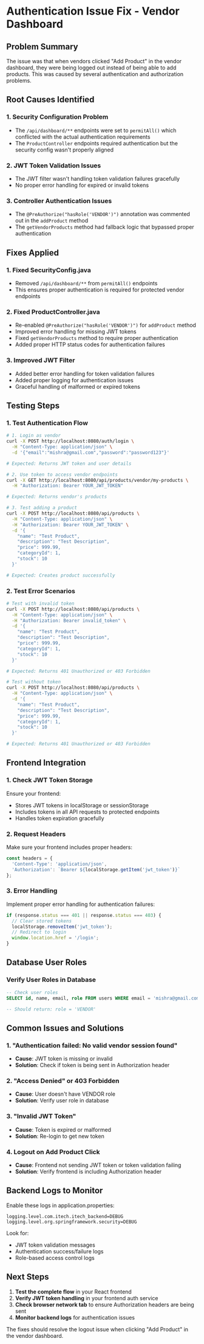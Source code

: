 # Authentication Issue Fix - Vendor Dashboard

## Problem Summary
The issue was that when vendors clicked "Add Product" in the vendor dashboard, they were being logged out instead of being able to add products. This was caused by several authentication and authorization problems.

## Root Causes Identified

### 1. Security Configuration Problem
- The `/api/dashboard/**` endpoints were set to `permitAll()` which conflicted with the actual authentication requirements
- The `ProductController` endpoints required authentication but the security config wasn't properly aligned

### 2. JWT Token Validation Issues
- The JWT filter wasn't handling token validation failures gracefully
- No proper error handling for expired or invalid tokens

### 3. Controller Authentication Issues
- The `@PreAuthorize("hasRole('VENDOR')")` annotation was commented out in the `addProduct` method
- The `getVendorProducts` method had fallback logic that bypassed proper authentication

## Fixes Applied

### 1. Fixed SecurityConfig.java
- Removed `/api/dashboard/**` from `permitAll()` endpoints
- This ensures proper authentication is required for protected vendor endpoints

### 2. Fixed ProductController.java
- Re-enabled `@PreAuthorize("hasRole('VENDOR')")` for `addProduct` method
- Improved error handling for missing JWT tokens
- Fixed `getVendorProducts` method to require proper authentication
- Added proper HTTP status codes for authentication failures

### 3. Improved JWT Filter
- Added better error handling for token validation failures
- Added proper logging for authentication issues
- Graceful handling of malformed or expired tokens

## Testing Steps

### 1. Test Authentication Flow
```bash
# 1. Login as vendor
curl -X POST http://localhost:8080/auth/login \
  -H "Content-Type: application/json" \
  -d '{"email":"mishra@gmail.com","password":"password123"}'

# Expected: Returns JWT token and user details

# 2. Use token to access vendor endpoints
curl -X GET http://localhost:8080/api/products/vendor/my-products \
  -H "Authorization: Bearer YOUR_JWT_TOKEN"

# Expected: Returns vendor's products

# 3. Test adding a product
curl -X POST http://localhost:8080/api/products \
  -H "Content-Type: application/json" \
  -H "Authorization: Bearer YOUR_JWT_TOKEN" \
  -d '{
    "name": "Test Product",
    "description": "Test Description",
    "price": 999.99,
    "categoryId": 1,
    "stock": 10
  }'

# Expected: Creates product successfully
```

### 2. Test Error Scenarios
```bash
# Test with invalid token
curl -X POST http://localhost:8080/api/products \
  -H "Content-Type: application/json" \
  -H "Authorization: Bearer invalid_token" \
  -d '{
    "name": "Test Product",
    "description": "Test Description",
    "price": 999.99,
    "categoryId": 1,
    "stock": 10
  }'

# Expected: Returns 401 Unauthorized or 403 Forbidden

# Test without token
curl -X POST http://localhost:8080/api/products \
  -H "Content-Type: application/json" \
  -d '{
    "name": "Test Product",
    "description": "Test Description",
    "price": 999.99,
    "categoryId": 1,
    "stock": 10
  }'

# Expected: Returns 401 Unauthorized or 403 Forbidden
```

## Frontend Integration

### 1. Check JWT Token Storage
Ensure your frontend:
- Stores JWT tokens in localStorage or sessionStorage
- Includes tokens in all API requests to protected endpoints
- Handles token expiration gracefully

### 2. Request Headers
Make sure your frontend includes proper headers:
```javascript
const headers = {
  'Content-Type': 'application/json',
  'Authorization': `Bearer ${localStorage.getItem('jwt_token')}`
};
```

### 3. Error Handling
Implement proper error handling for authentication failures:
```javascript
if (response.status === 401 || response.status === 403) {
  // Clear stored tokens
  localStorage.removeItem('jwt_token');
  // Redirect to login
  window.location.href = '/login';
}
```

## Database User Roles

### Verify User Roles in Database
```sql
-- Check user roles
SELECT id, name, email, role FROM users WHERE email = 'mishra@gmail.com';

-- Should return: role = 'VENDOR'
```

## Common Issues and Solutions

### 1. "Authentication failed: No valid vendor session found"
- **Cause**: JWT token is missing or invalid
- **Solution**: Check if token is being sent in Authorization header

### 2. "Access Denied" or 403 Forbidden
- **Cause**: User doesn't have VENDOR role
- **Solution**: Verify user role in database

### 3. "Invalid JWT Token"
- **Cause**: Token is expired or malformed
- **Solution**: Re-login to get new token

### 4. Logout on Add Product Click
- **Cause**: Frontend not sending JWT token or token validation failing
- **Solution**: Verify frontend is including Authorization header

## Backend Logs to Monitor

Enable these logs in application.properties:
```properties
logging.level.com.itech.itech_backend=DEBUG
logging.level.org.springframework.security=DEBUG
```

Look for:
- JWT token validation messages
- Authentication success/failure logs
- Role-based access control logs

## Next Steps

1. **Test the complete flow** in your React frontend
2. **Verify JWT token handling** in your frontend auth service
3. **Check browser network tab** to ensure Authorization headers are being sent
4. **Monitor backend logs** for authentication issues

The fixes should resolve the logout issue when clicking "Add Product" in the vendor dashboard.
